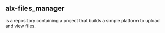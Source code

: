 ## alx-files_manager
is a repository containing a project that builds a simple platform to upload and view files.
